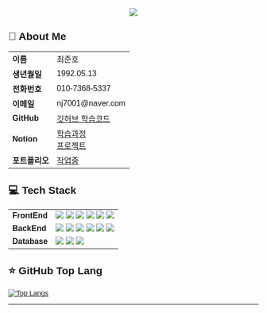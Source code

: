 <div align="center">
<img src="https://capsule-render.vercel.app/api?type=waving&color=FFE880&height=150&section=header&text=Welcome&nbsp;haracedaily's&nbsp;Github&fontSize=20" />
</div>

<h2 style="font-family: 'Arial', sans-serif;">👋 About Me</h2>

<div style="font-family: 'Arial', sans-serif;">

<table>
  <tr>
    <td>
      <strong>이름</strong>
    </td>
    <td>
      최준호
    </td>
  </tr>
  <tr>
    <td>
      <strong>생년월일</strong>
    </td>
    <td>
      1992.05.13
    </td>
  </tr>
  <tr>
    <td>
      <strong>전화번호</strong>
    </td>
    <td>
      010-7368-5337
    </td>
  </tr>
  <tr>
    <td>
      <strong>이메일</strong>
    </td>
    <td>
      nj7001@naver.com
    </td>
  </tr>
  <tr>
    <td>
      <strong>GitHub</strong>
    </td>
    <td>
      <a href="https://github.com/haracedaily/studyList">깃허브 학습코드</a>
    </td>
  </tr>
  <tr>
    <td>
      <strong>Notion</strong>
    </td>
    <td>
    <a href="https://ripe-potato-6b7.notion.site/17ccb7b25b6380238061d8af723d1fd7?pvs=4">학습과정</a>
    <br>
    <a href="https://ripe-potato-6b7.notion.site/199cb7b25b63806cb824cac34c385531?v=199cb7b25b6380e4bb44000c5a535989&pvs=4">프로젝트</a>
        </td>
    </tr>
  <tr>
    <td>
      <strong>포트폴리오</strong>
    </td>
    <td>
      <a href="https://portfolio-silk-eight-20.vercel.app/">작업중</a>
    </td>
  </tr>
</table>

</div>


<h2 style="font-family: 'Arial', sans-serif;">💻 Tech Stack</h2>

<div style="font-family: 'Arial', sans-serif;">
<table>
  <tr><td><strong>FrontEnd</strong></td>
    <td>
      <img src="https://img.shields.io/badge/html5-%23E34F26.svg?&style=for-the-badge&logo=html5&logoColor=white" />
      <img src="https://img.shields.io/badge/javascript-%23F7DF1E.svg?&style=for-the-badge&logo=javascript&logoColor=black" />
      <img src="https://img.shields.io/badge/css3-%231572B6.svg?&style=for-the-badge&logo=css3&logoColor=white" />
      <img src="https://img.shields.io/badge/jquery-%230769AD.svg?&style=for-the-badge&logo=jquery&logoColor=white" />
      <img src="https://img.shields.io/badge/react-%2361DAFB.svg?&style=for-the-badge&logo=react&logoColor=black" />
      <img src="https://img.shields.io/badge/tailwind%20css-%2338B2AC.svg?&style=for-the-badge&logo=tailwind%20css&logoColor=white" />
      </td>
  </tr>
  <tr><td><strong>BackEnd</strong></td>
    <td>
      <img src="https://img.shields.io/badge/node.js-%23339933.svg?&style=for-the-badge&logo=node.js&logoColor=white" />
      <img src="https://img.shields.io/badge/express.js-%23339933.svg?&style=for-the-badge&logo=node.js&logoColor=white" />
      <img src="https://img.shields.io/badge/nodemon-%2376D04B.svg?&style=for-the-badge&logo=nodemon&logoColor=black" />
      <img src="https://img.shields.io/badge/java-%23007396.svg?&style=for-the-badge&logo=java&logoColor=white" />
      <img src="https://img.shields.io/badge/spring-%236DB33F.svg?&style=for-the-badge&logo=spring&logoColor=white" />
      <img src="https://img.shields.io/badge/thymeleaf-%23005F0F.svg?&style=for-the-badge&logo=thymeleaf&logoColor=white" />
      </td></tr>
  <tr><td><strong>Database</strong></td>
    <td>
      <img src="https://img.shields.io/badge/oracle-%23F80000.svg?&style=for-the-badge&logo=oracle&logoColor=white" />
      <img src="https://img.shields.io/badge/mysql-%234479A1.svg?&style=for-the-badge&logo=mysql&logoColor=white" />
      <img src="https://img.shields.io/badge/supabase-%233ECF8E.svg?&style=for-the-badge&logo=supabase&logoColor=white" />
    </td></tr>
</table>

<h2 style="font-family: 'Arial', sans-serif;">⭐ GitHub Top Lang</h2>

[![Top Langs](https://github-readme-stats.vercel.app/api/top-langs/?username=haracedaily)](https://github.com/anuraghazra/github-readme-stats)
    


</div>

---


<!--
## Hi there 👋
**haracedaily/haracedaily** is a ✨ _special_ ✨ repository because its `README.md` (this file) appears on your GitHub profile.

Here are some ideas to get you started:

- 🔭 I’m currently working on ...
- 🌱 I’m currently learning ...
- 👯 I’m looking to collaborate on ...
- 🤔 I’m looking for help with ...
- 💬 Ask me about ...
- 📫 How to reach me: ...
- 😄 Pronouns: ...
- ⚡ Fun fact: ...
-->
